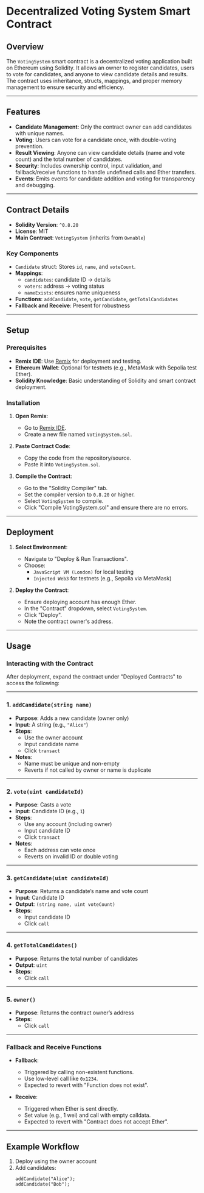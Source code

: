 # Decentralized Voting System Smart Contract

## Overview

The `VotingSystem` smart contract is a decentralized voting application built on Ethereum using Solidity. It allows an owner to register candidates, users to vote for candidates, and anyone to view candidate details and results. The contract uses inheritance, structs, mappings, and proper memory management to ensure security and efficiency.

---

## Features

- **Candidate Management**: Only the contract owner can add candidates with unique names.
- **Voting**: Users can vote for a candidate once, with double-voting prevention.
- **Result Viewing**: Anyone can view candidate details (name and vote count) and the total number of candidates.
- **Security**: Includes ownership control, input validation, and fallback/receive functions to handle undefined calls and Ether transfers.
- **Events**: Emits events for candidate addition and voting for transparency and debugging.

---

## Contract Details

- **Solidity Version**: `^0.8.20`
- **License**: MIT
- **Main Contract**: `VotingSystem` (inherits from `Ownable`)

### Key Components

- `Candidate` struct: Stores `id`, `name`, and `voteCount`.
- **Mappings**:
  - `candidates`: candidate ID → details
  - `voters`: address → voting status
  - `nameExists`: ensures name uniqueness
- **Functions**: `addCandidate`, `vote`, `getCandidate`, `getTotalCandidates`
- **Fallback and Receive**: Present for robustness

---

## Setup

### Prerequisites

- **Remix IDE**: Use [Remix](https://remix.ethereum.org) for deployment and testing.
- **Ethereum Wallet**: Optional for testnets (e.g., MetaMask with Sepolia test Ether).
- **Solidity Knowledge**: Basic understanding of Solidity and smart contract deployment.

### Installation

1. **Open Remix**:
   - Go to [Remix IDE](https://remix.ethereum.org).
   - Create a new file named `VotingSystem.sol`.

2. **Paste Contract Code**:
   - Copy the code from the repository/source.
   - Paste it into `VotingSystem.sol`.

3. **Compile the Contract**:
   - Go to the "Solidity Compiler" tab.
   - Set the compiler version to `0.8.20` or higher.
   - Select `VotingSystem` to compile.
   - Click "Compile VotingSystem.sol" and ensure there are no errors.

---

## Deployment

1. **Select Environment**:
   - Navigate to "Deploy & Run Transactions".
   - Choose:
     - `JavaScript VM (London)` for local testing
     - `Injected Web3` for testnets (e.g., Sepolia via MetaMask)

2. **Deploy the Contract**:
   - Ensure deploying account has enough Ether.
   - In the "Contract" dropdown, select `VotingSystem`.
   - Click "Deploy".
   - Note the contract owner's address.

---

## Usage

### Interacting with the Contract

After deployment, expand the contract under "Deployed Contracts" to access the following:

---

### 1. `addCandidate(string name)`

- **Purpose**: Adds a new candidate (owner only)
- **Input**: A string (e.g., `"Alice"`)
- **Steps**:
  - Use the owner account
  - Input candidate name
  - Click `transact`
- **Notes**:
  - Name must be unique and non-empty
  - Reverts if not called by owner or name is duplicate

---

### 2. `vote(uint candidateId)`

- **Purpose**: Casts a vote
- **Input**: Candidate ID (e.g., `1`)
- **Steps**:
  - Use any account (including owner)
  - Input candidate ID
  - Click `transact`
- **Notes**:
  - Each address can vote once
  - Reverts on invalid ID or double voting

---

### 3. `getCandidate(uint candidateId)`

- **Purpose**: Returns a candidate’s name and vote count
- **Input**: Candidate ID
- **Output**: `(string name, uint voteCount)`
- **Steps**:
  - Input candidate ID
  - Click `call`

---

### 4. `getTotalCandidates()`

- **Purpose**: Returns the total number of candidates
- **Output**: `uint`
- **Steps**:
  - Click `call`

---

### 5. `owner()`

- **Purpose**: Returns the contract owner’s address
- **Steps**:
  - Click `call`

---

### Fallback and Receive Functions

- **Fallback**:
  - Triggered by calling non-existent functions.
  - Use low-level call like `0x1234`.
  - Expected to revert with "Function does not exist".

- **Receive**:
  - Triggered when Ether is sent directly.
  - Set value (e.g., 1 wei) and call with empty calldata.
  - Expected to revert with "Contract does not accept Ether".

---

## Example Workflow

1. Deploy using the owner account
2. Add candidates:
   ```solidity
   addCandidate("Alice");
   addCandidate("Bob");

